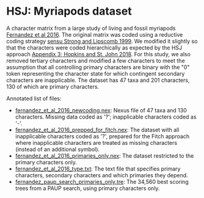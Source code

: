 # HSJ: Myriapods dataset #

 A character matrix from a large study of living and fossil myriapods [Fernandez et al 2016](https://doi.org/10.1093/sysbio/syw041). The original matrix was coded using a reductive coding strategy [sensu Strong and Lipscomb 1999](https://doi.org/10.1006/clad.1999.0114). We modified it slightly so that the characters were coded hierarchically as expected by the HSJ approach [Appendix 3; Hopkins and St. John 2018](https://doi.org/10.1098/rspb.2018.1784). For this study, we also removed tertiary characters and modified a few characters to meet the assumption that all controlling primary characters are binary with the "0" token representing the character state for which contingent secondary characters are inapplicable. The dataset has 47 taxa and 201 characters, 130 of which are primary characters.

 Annotated list of files:
 + [fernandez_et_al_2016_newcoding.nex](fernandez_et_al_2016_newcoding.nex): Nexus file of 47 taxa and 130 characters.  Missing data coded as '?'; inapplicable characters coded as '-'.
 + [fernandez_et_al_2016_prepped_for_fitch.nex](fernandez_et_al_2016_prepped_for_fitch.nex):  The dataset with all inapplicable characters coded as '?', prepared for the Fitch approach where inapplicable characters are treated as missing characters (instead of an additional symbol).
 + [fernandez_et_al_2016_primaries_only.nex](fernandez_et_al_2016_primaries_only.nex):  The dataset restricted to the primary characters only.
 + [fernandez_et_al_2016_type.txt](fernandez_et_al_2016_type.txt):  The text file that specifies primary characters, secondary characters and which primaries they depend.
 + [fernandez_paup_search_primaries_only.tre](fernandez_paup_search_primaries_only.tre): The 34,560 best scoring trees from a PAUP search, using primary characters only.
